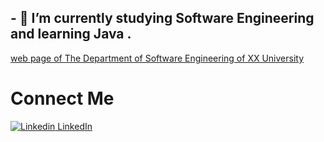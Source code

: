
## - 🌱 I’m currently studying Software Engineering and learning Java  .
[web page of The Department of Software Engineering of XX University](https://https://bau.edu.tr/icerik/3885-yazilim-muhendisligi )

# Connect Me
[![Linkedin](https://i.stack.imgur.com/gVE0j.png) LinkedIn]([[https://www.linkedin.com/](https://tr.linkedin.com/in/arhan-ersan-4268a4272)])

<!--
**mrersan/mrersan** is a ✨ _special_ ✨ repository because its `README.md` (this file) appears on your GitHub profile.

Here are some ideas to get you started:



